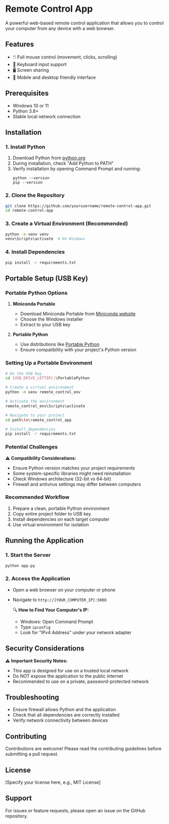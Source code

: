 # Remote Control App

A powerful web-based remote control application that allows you to control your computer from any device with a web browser.

## Features
- 🖱️ Full mouse control (movement, clicks, scrolling)
- 🎹 Keyboard input support
- 🖥️ Screen sharing
- 📱 Mobile and desktop friendly interface

## Prerequisites
- Windows 10 or 11
- Python 3.8+
- Stable local network connection

## Installation

### 1. Install Python
1. Download Python from [python.org](https://www.python.org/downloads/)
2. During installation, check "Add Python to PATH"
3. Verify installation by opening Command Prompt and running:
   ```
   python --version
   pip --version
   ```

### 2. Clone the Repository
```bash
git clone https://github.com/yourusername/remote-control-app.git
cd remote-control-app
```

### 3. Create a Virtual Environment (Recommended)
```bash
python -m venv venv
venv\Scripts\activate  # On Windows
```

### 4. Install Dependencies
```bash
pip install -r requirements.txt
```

## Portable Setup (USB Key)

### Portable Python Options
1. **Miniconda Portable**
   - Download Miniconda Portable from [Miniconda website](https://docs.conda.io/en/latest/miniconda.html)
   - Choose the Windows installer
   - Extract to your USB key

2. **Portable Python**
   - Use distributions like [Portable Python](https://portablepython.com/)
   - Ensure compatibility with your project's Python version

### Setting Up a Portable Environment
```bash
# On the USB key
cd [USB_DRIVE_LETTER]:\PortablePython

# Create a virtual environment
python -m venv remote_control_env

# Activate the environment
remote_control_env\Scripts\activate

# Navigate to your project
cd path\to\remote_control_app

# Install dependencies
pip install -r requirements.txt
```

### Potential Challenges
⚠️ **Compatibility Considerations:**
- Ensure Python version matches your project requirements
- Some system-specific libraries might need reinstallation
- Check Windows architecture (32-bit vs 64-bit)
- Firewall and antivirus settings may differ between computers

### Recommended Workflow
1. Prepare a clean, portable Python environment
2. Copy entire project folder to USB key
3. Install dependencies on each target computer
4. Use virtual environment for isolation

## Running the Application

### 1. Start the Server
```bash
python app.py
```

### 2. Access the Application
- Open a web browser on your computer or phone
- Navigate to `http://[YOUR_COMPUTER_IP]:5000`
  
  🔍 **How to Find Your Computer's IP:**
  - Windows: Open Command Prompt
  - Type `ipconfig`
  - Look for "IPv4 Address" under your network adapter

## Security Considerations
⚠️ **Important Security Notes:**
- This app is designed for use on a trusted local network
- Do NOT expose the application to the public internet
- Recommended to use on a private, password-protected network

## Troubleshooting
- Ensure firewall allows Python and the application
- Check that all dependencies are correctly installed
- Verify network connectivity between devices

## Contributing
Contributions are welcome! Please read the contributing guidelines before submitting a pull request.

## License
[Specify your license here, e.g., MIT License]

## Support
For issues or feature requests, please open an issue on the GitHub repository.
